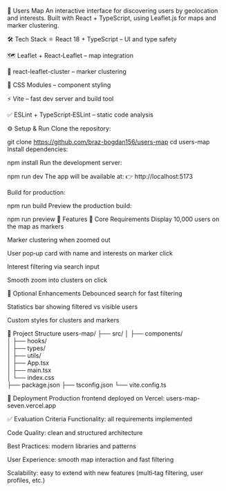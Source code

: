 📖 Users Map
An interactive interface for discovering users by geolocation and interests. Built with React + TypeScript, using Leaflet.js for maps and marker clustering.

🛠 Tech Stack
⚛️ React 18 + TypeScript – UI and type safety

🗺 Leaflet + React‑Leaflet – map integration

🔗 react-leaflet-cluster – marker clustering

🎨 CSS Modules – component styling

⚡ Vite – fast dev server and build tool

✅ ESLint + TypeScript‑ESLint – static code analysis

⚙️ Setup & Run
Clone the repository:

git clone https://github.com/braz-bogdan156/users-map
cd users-map
Install dependencies:

npm install
Run the development server:

npm run dev
The app will be available at: 👉 http://localhost:5173

Build for production:

npm run build
Preview the production build:

npm run preview
📌 Features
🔹 Core Requirements
Display 10,000 users on the map as markers

Marker clustering when zoomed out

User pop‑up card with name and interests on marker click

Interest filtering via search input

Smooth zoom into clusters on click

🔹 Optional Enhancements
Debounced search for fast filtering

Statistics bar showing filtered vs visible users

Custom styles for clusters and markers

📂 Project Structure
users-map/
├── src/
│   ├── components/       
│   ├── hooks/            
│   ├── types/       
│   ├── utils/            
│   ├── App.tsx           
│   ├── main.tsx         
│   └── index.css         
├── package.json
├── tsconfig.json
└── vite.config.ts

🚀 Deployment
Production frontend deployed on Vercel: users-map-seven.vercel.app

✅ Evaluation Criteria
Functionality: all requirements implemented

Code Quality: clean and structured architecture

Best Practices: modern libraries and patterns

User Experience: smooth map interaction and fast filtering

Scalability: easy to extend with new features (multi‑tag filtering, user profiles, etc.)
